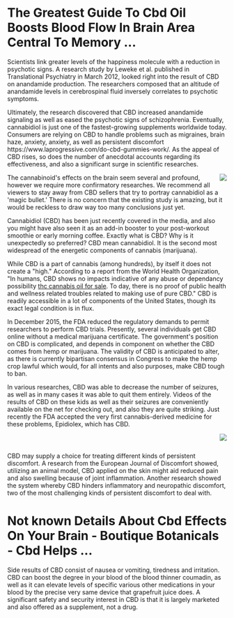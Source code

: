 <h1 style="clear:both" id="content-section-0">The Greatest Guide To Cbd Oil Boosts Blood Flow In Brain Area Central To Memory ...</h1>
<p class="p__0">Scientists link greater levels of the happiness molecule with a reduction in psychotic signs. A research study by Leweke et al. published in Translational Psychiatry in March 2012, looked right into the result of CBD on anandamide production. The researchers composed that an altitude of anandamide levels in cerebrospinal fluid inversely correlates to psychotic symptoms.</p>
<p class="p__1">Ultimately, the research discovered that CBD increased anandamide signaling as well as eased the psychotic signs of schizophrenia. Eventually, cannabidiol is just one of the fastest-growing supplements worldwide today. Consumers are relying on CBD to handle problems such as migraines, brain haze, anxiety, anxiety, as well as persistent discomfort https://www.laprogressive.com/do-cbd-gummies-work/. As the appeal of CBD rises, so does the number of anecdotal accounts regarding its effectiveness, and also a significant surge in scientific researches.</p>
<img class="featurable" style="max-width:400px;float:right;margin-left:12px;margin-bottom:12px;" itemprop="image" src="https://bpspubs.onlinelibrary.wiley.com/cms/asset/dd1c8743-91f1-41ca-9107-3dfefd088c4e/bph13724-fig-0001-m.jpg"/><p class="p__2">The cannabinoid's effects on the brain seem several and profound, however we require more confirmatory researches. We recommend all viewers to stay away from CBD sellers that try to portray cannabidiol as a 'magic bullet.' There is no concern that the existing study is amazing, but it would be reckless to draw way too many conclusions just yet.</p>
<p class="p__3">Cannabidiol (CBD) has been just recently covered in the media, and also you might have also seen it as an add-in booster to your post-workout smoothie or early morning coffee. Exactly what is CBD? Why is it unexpectedly so preferred? CBD mean cannabidiol. It is the second most widespread of the energetic components of cannabis (marijuana).</p>
<p class="p__4">While CBD is a part of cannabis (among hundreds), by itself it does not create a "high." According to a report from the World Health Organization, "In humans, CBD shows no impacts indicative of any abuse or dependancy possibility <a href="https://premiumjane.com/">thc cannabis oil for sale</a>. To day, there is no proof of public health and wellness related troubles related to making use of pure CBD." CBD is readily accessible in a lot of components of the United States, though its exact legal condition is in flux.</p>
<p class="p__5">In December 2015, the FDA reduced the regulatory demands to permit researchers to perform CBD trials. Presently, several individuals get CBD online without a medical marijuana certificate. The government's position on CBD is complicated, and depends in component on whether the CBD comes from hemp or marijuana. The validity of CBD is anticipated to alter, as there is currently bipartisan consensus in Congress to make the hemp crop lawful which would, for all intents and also purposes, make CBD tough to ban.</p>
<p class="p__6">In various researches, CBD was able to decrease the number of seizures, as well as in many cases it was able to quit them entirely. Videos of the results of CBD on these kids as well as their seizures are conveniently available on the net for checking out, and also they are quite striking. Just recently the FDA accepted the very first cannabis-derived medicine for these problems, Epidiolex, which has CBD.</p>
<img class="featurable" style="max-width:400px;float:right;margin-left:12px;margin-bottom:12px;" itemprop="image" src="https://elementalcbd.com/wp-content/uploads/2019/07/endocannabinoid-sytem-101-1.jpg"/><div style="clear:both"></div><p class="p__7">CBD may supply a choice for treating different kinds of persistent discomfort. A research from the European Journal of Discomfort showed, utilizing an animal model, CBD applied on the skin might aid reduced pain and also swelling because of joint inflammation. Another research showed the system whereby CBD hinders inflammatory and neuropathic discomfort, two of the most challenging kinds of persistent discomfort to deal with.</p>
<h1 style="clear:both" id="content-section-1">Not known Details About Cbd Effects On Your Brain - Boutique Botanicals - Cbd Helps ... </h1>
<p class="p__8">Side results of CBD consist of nausea or vomiting, tiredness and irritation. CBD can boost the degree in your blood of the blood thinner coumadin, as well as it can elevate levels of specific various other medications in your blood by the precise very same device that grapefruit juice does. A significant safety and security interest in CBD is that it is largely marketed and also offered as a supplement, not a drug.</p>

